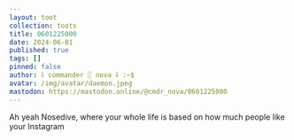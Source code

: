 ```yaml
---
layout: toot
collection: toots
title: 0601225000
date: 2024-06-01
published: true
tags: []
pinned: false
author: ⸸ commander ░ nova ⸸ :~$
avatar: /img/avatar/daemon.jpeg
mastodon: https://mastodon.online/@cmdr_nova/0601225000
---
```


Ah yeah Nosedive, where your whole life is based on how much people like your Instagram
